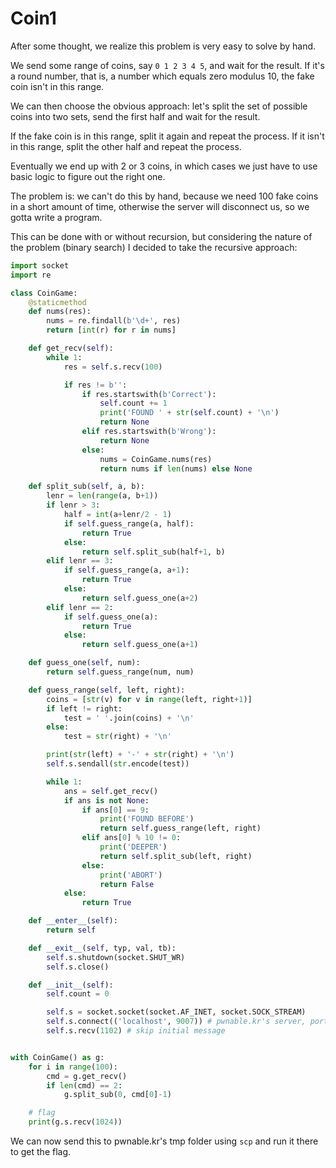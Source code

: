 # Coin1

After some thought, we realize this problem is very easy to solve by hand.

We send some range of coins, say `0 1 2 3 4 5`, and wait for the result. If it's a round number, that is, a number which equals zero modulus 10, the fake coin isn't in this range.

We can then choose the obvious approach: let's split the set of possible coins into two sets, send the first half and wait for the result.

If the fake coin is in this range, split it again and repeat the process. If it isn't in this range, split the other half and repeat the process.

Eventually we end up with 2 or 3 coins, in which cases we just have to use basic logic to figure out the right one.

The problem is: we can't do this by hand, because we need 100 fake coins in a short amount of time, otherwise the server will disconnect us, so we gotta write a program.

This can be done with or without recursion, but considering the nature of the problem (binary search) I decided to take the recursive approach:

```python
import socket
import re

class CoinGame:
    @staticmethod
    def nums(res):
        nums = re.findall(b'\d+', res)
        return [int(r) for r in nums]

    def get_recv(self):
        while 1:
            res = self.s.recv(100)

            if res != b'':
                if res.startswith(b'Correct'):
                    self.count += 1
                    print('FOUND ' + str(self.count) + '\n')
                    return None
                elif res.startswith(b'Wrong'):
                    return None
                else:
                    nums = CoinGame.nums(res)
                    return nums if len(nums) else None

    def split_sub(self, a, b):
        lenr = len(range(a, b+1))
        if lenr > 3:
            half = int(a+lenr/2 - 1)
            if self.guess_range(a, half):
                return True
            else:
                return self.split_sub(half+1, b)
        elif lenr == 3:
            if self.guess_range(a, a+1):
                return True
            else:
                return self.guess_one(a+2)
        elif lenr == 2:
            if self.guess_one(a):
                return True
            else:
                return self.guess_one(a+1)

    def guess_one(self, num):
        return self.guess_range(num, num)

    def guess_range(self, left, right):
        coins = [str(v) for v in range(left, right+1)]
        if left != right:
            test = ' '.join(coins) + '\n'
        else:
            test = str(right) + '\n'

        print(str(left) + '-' + str(right) + '\n')
        self.s.sendall(str.encode(test))

        while 1:
            ans = self.get_recv()
            if ans is not None:
                if ans[0] == 9:
                    print('FOUND BEFORE')
                    return self.guess_range(left, right)
                elif ans[0] % 10 != 0:
                    print('DEEPER')
                    return self.split_sub(left, right)
                else:
                    print('ABORT')
                    return False
            else:
                return True

    def __enter__(self):
        return self

    def __exit__(self, typ, val, tb):
        self.s.shutdown(socket.SHUT_WR)
        self.s.close()

    def __init__(self):
        self.count = 0

        self.s = socket.socket(socket.AF_INET, socket.SOCK_STREAM)
        self.s.connect(('localhost', 9007)) # pwnable.kr's server, port 9007
        self.s.recv(1102) # skip initial message


with CoinGame() as g:
    for i in range(100):
        cmd = g.get_recv()
        if len(cmd) == 2:
            g.split_sub(0, cmd[0]-1)

    # flag
    print(g.s.recv(1024))
```

We can now send this to pwnable.kr's tmp folder using `scp` and run it there to get the flag.
